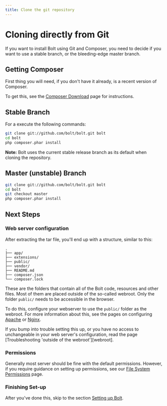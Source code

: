 ```yaml
---
title: Clone the git repository
---
```

Cloning directly from Git
=========================

If you want to install Bolt using Git and Composer, you need to decide if you
want to use a stable branch, or the bleeding-edge master branch.

Getting Composer
----------------

First thing you will need, if you don't have it already, is a recent version of Composer.

To get this, see the [Composer Download](https://getcomposer.org/download/) page for instructions.

Stable Branch
-------------

For a execute the following commands:

```bash
git clone git://github.com/bolt/bolt.git bolt
cd bolt
php composer.phar install
```

**Note:** Bolt uses the current stable release branch as its default when
cloning the repository.

Master (unstable) Branch
------------------------

```bash
git clone git://github.com/bolt/bolt.git bolt
cd bolt
git checkout master
php composer.phar install
```

Next Steps
----------

### Web server configuration

After extracting the tar file, you'll end up with a structure, similar to this:

```
.
├── app/
├── extensions/
├── public/
├── vendor/
├── README.md
├── composer.json
└── composer.lock
```

These are the folders that contain all of the Bolt code, resources and other
files. Most of them are placed outside of the so-called webroot. Only the
folder `public/` needs to be accessible in the browser.

To do this, configure your webserver to use the `public/` folder as the
webroot. For more information about this, see the pages on configuring
[Apache][apache] or [Nginx][nginx].

If you bump into trouble setting this up, or you have no access to
unchangeable in your web server's configuration, read the page
[Troubleshooting 'outside of the webroot'][webroot].


### Permissions

Generally most server should be fine with the default permissions. However, if
you require guidance on setting up permissions, see our [File System
Permissions](permissions) page.

### Finishing Set-up

After you've done this, skip to the section [Setting up Bolt](../configuration/introduction).

[apache]: ../configuration/web-server-apache
[nginx]: ../configuration/web-server-nginx
